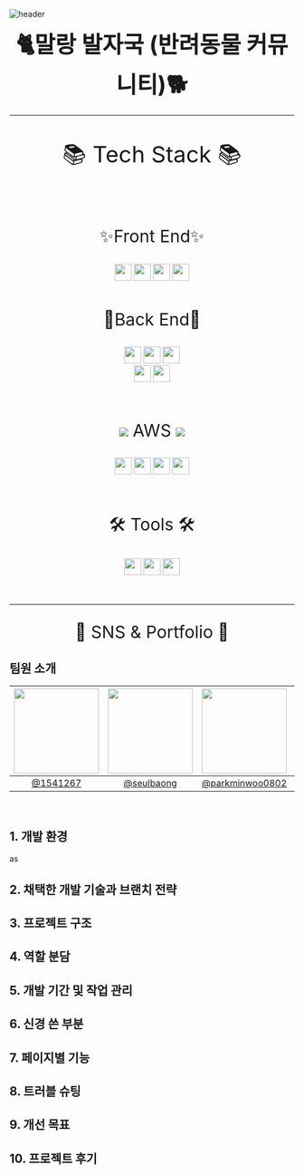![header](https://capsule-render.vercel.app/api?type=waving&color=gradient&height=250&fontSize=40&fontAlignY=40&animation=fadeIn&text=소개말)
<div align=center>
<b style= "font-size : 40px">🐈말랑 발자국 (반려동물 커뮤니티)🐕</b>
<hr>
	<p style= "font-size : 40px ">📚 Tech Stack 📚<p>
</>
</><br>
	<p style= "font-size : 30px">✨Front End✨<p>
		<img style = "height: 30px;" src="https://img.shields.io/badge/HTML5-E34F26?style=flat&logo=HTML5&logoColor=white" />
		<img style = "height: 30px;" src="https://img.shields.io/badge/CSS3-1572B6?style=flat&logo=CSS3&logoColor=white" />
		<img style = "height: 30px;" src="https://img.shields.io/badge/JavaScript-F7DF1E?style=flat&logo=JavaScript&logoColor=white" />
		<img style = "height: 30px;" src="https://img.shields.io/badge/jQuery-0769AD?style=flat&logo=jQuery&logoColor=white" />
</><br><br>
</>
  	<p style= "font-size : 30px">💖Back End💖</p>
<img style = "height: 30px;" src="https://img.shields.io/badge/Java-007396?style=flat&logo=Conda-Forge&logoColor=white" />
<img style = "height: 30px;" src="https://img.shields.io/badge/Spring-6DB33F?style=flat&logo=Spring&logoColor=white" />
<img style = "height: 30px;" src="https://img.shields.io/badge/Bootstrap-7952B3?style=flat&logo=Bootstrap&logoColor=white" />
	<br>
<img style = "height: 30px;" src="https://img.shields.io/badge/MariaDB-003545?style=flat&logo=MariaDB&logoColor=white" />
<img style = "height: 30px;" src="https://img.shields.io/badge/Windows-0078D6?style=flat&logo=windows&logoColor=white"/>
<br><br><br>
</>
</>
	<p style= "font-size : 30px"><img src="https://cdn.iconscout.com/icon/free/png-256/free-aws-1869025-1583149.png?f=webp&w=30"> AWS <img src="https://cdn.iconscout.com/icon/free/png-256/free-aws-1869025-1583149.png?f=webp&w=30"></p>

<img style = "height: 30px;" src="https://img.shields.io/badge/Amazon RDS-527FFF?style=flat&logo=AmazonRDS&logoColor=FFFFFF">

<img style = "height: 30px;" src="https://img.shields.io/badge/Amazon EC2-FF9900?style=flat&logo=AmazonEC2&logoColor=FFFFFF">

<img style = "height: 30px;" src="https://img.shields.io/badge/Amazon IAM-EB3B3F?style=flat&logo=AmazonIAM&logoColor=FFFFFF">

<img style = "height: 30px;" src="https://img.shields.io/badge/Amazon S3-569A31?style=flat&logo=AmazonS3&logoColor=white" />
<br><br><br>
	<p style= "font-size : 30px">🛠 Tools 🛠</p>
<img style = "height: 30px;" src="https://img.shields.io/badge/IntelliJ_IDEA-000000.svg?style=flat&logo=intellij-idea&logoColor=white"/>
<img style = "height: 30px;" src="https://img.shields.io/badge/Visual%20Studio%20Code-007ACC?style=flat&logo=VisualStudioCode&logoColor=white" />

<img style = "height: 30px;" src="https://img.shields.io/badge/GitHub-181717?style=flat&logo=GitHub&logoColor=white" />
</>
</>
<br><br><br><hr>
	<p style= "font-size : 30px">🎨 SNS & Portfolio 🎨</p>
</div>
<h2>팀원 소개</h2>

|<img src="https://avatars.githubusercontent.com/u/68197163?v=4" width="150" height="150"/>|<img src="https://avatars.githubusercontent.com/u/167984075?v=4" width="150" height="150"/>|<img src="https://avatars.githubusercontent.com/u/108951117?v=4" width="150" height="150"/>|<img src="https://avatars.githubusercontent.com/u/156433565?v=4" width="150" height="150"/>|<img src="https://avatars.githubusercontent.com/u/173113765?v=4" width="150" height="150"/>|
|:-:|:-:|:-:|:-:|:-:|
|[@1541267](https://github.com/1541267)|[@seulbaong](https://github.com/seulbaong)|[@parkminwoo0802](https://github.com/parkminwoo0802)|[@ongdanul](https://github.com/ongdanul)|[@hyunseok-goo](https://github.com/hyunseok-goo)|

<br>

<div>

<h2>1. 개발 환경</h2>

as
</div>

<h2>2. 채택한 개발 기술과 브랜치 전략</h2>


<h2>3. 프로젝트 구조</h2>


<h2>4. 역할 분담</h2>


<h2>5. 개발 기간 및 작업 관리</h2>


<h2>6. 신경 쓴 부분</h2>


<h2>7. 페이지별 기능</h2>


<h2>8. 트러블 슈팅</h2>


<h2>9. 개선 목표</h2>


<h2>10. 프로젝트 후기</h2>
